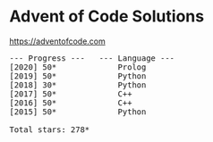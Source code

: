 # Advent of Code Solutions

https://adventofcode.com

<pre>
--- Progress ---   --- Language ---
[2020] 50*             Prolog
[2019] 50*             Python
[2018] 30*             Python
[2017] 50*             C++
[2016] 50*             C++
[2015] 50*             Python

Total stars: 278*
</pre>
